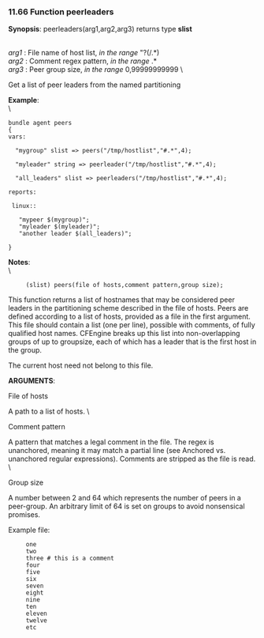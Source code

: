 ### 11.66 Function peerleaders

**Synopsis**: peerleaders(arg1,arg2,arg3) returns type **slist**

\
 *arg1* : File name of host list, *in the range* "?(/.\*) \
 *arg2* : Comment regex pattern, *in the range* .\* \
 *arg3* : Peer group size, *in the range* 0,99999999999 \

Get a list of peer leaders from the named partitioning

**Example**:\
 \

    bundle agent peers
    {
    vars:

      "mygroup" slist => peers("/tmp/hostlist","#.*",4);

      "myleader" string => peerleader("/tmp/hostlist","#.*",4);

      "all_leaders" slist => peerleaders("/tmp/hostlist","#.*",4);

    reports:

     linux::

       "mypeer $(mygroup)";
       "myleader $(myleader)";
       "another leader $(all_leaders)";

    }

**Notes**:\
 \

         
         (slist) peers(file of hosts,comment pattern,group size);
         

This function returns a list of hostnames that may be considered peer
leaders in the partitioning scheme described in the file of hosts. Peers
are defined according to a list of hosts, provided as a file in the
first argument. This file should contain a list (one per line), possible
with comments, of fully qualified host names. CFEngine breaks up this
list into non-overlapping groups of up to groupsize, each of which has a
leader that is the first host in the group.

The current host need not belong to this file.

**ARGUMENTS**:

File of hosts

A path to a list of hosts. \

Comment pattern

A pattern that matches a legal comment in the file. The regex is
unanchored, meaning it may match a partial line (see Anchored vs.
unanchored regular expressions). Comments are stripped as the file is
read. \

Group size

A number between 2 and 64 which represents the number of peers in a
peer-group. An arbitrary limit of 64 is set on groups to avoid
nonsensical promises.

Example file:

         one
         two
         three # this is a comment
         four
         five
         six
         seven
         eight
         nine
         ten
         eleven
         twelve
         etc
         
